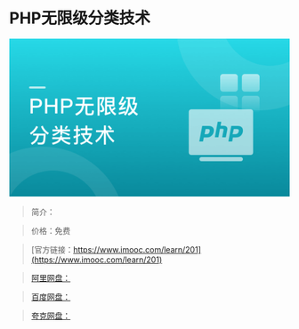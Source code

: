 # PHP无限级分类技术

![img](../../assets/5fe442e00001dd6505400304.jpg)

> 简介：

> 价格：免费

> [官方链接：https://www.imooc.com/learn/201](https://www.imooc.com/learn/201)

> [阿里网盘：]()

> [百度网盘：]()

> [夸克网盘：]()
